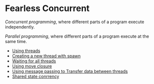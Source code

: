 # Fearless Concurrent

*Concurrent programming*, where different parts of a program execute independently.

*Parallel programming*, where different parts of a program execute at the same time.


- [Using threads](101-using-threads.md)
- [Creating a new thread with spawn](102-creating-new-thread.md)
- [Waiting for all threads](103-waiting-for-all-threads.md)
- [Using move closure](104-using-move-closures.md)
- [Using message passing to Transfer data between threads](using-message-data-transfer-between-threads.md)
- [Shared state conrrency](shared-state-concurrency.md)